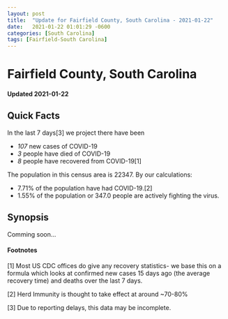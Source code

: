 ```yaml
---
layout: post
title:  "Update for Fairfield County, South Carolina - 2021-01-22"
date:   2021-01-22 01:01:29 -0600
categories: [South Carolina]
tags: [Fairfield-South Carolina]
---
```


# Fairfield County, South Carolina
#### Updated 2021-01-22

## Quick Facts

In the last 7 days[3] we project there have been
- *107* new cases of COVID-19
- *3* people have died of COVID-19
- *8* people have recovered from COVID-19[1]

The population in this census area is 22347. By our calculations:
- 7.71% of the population have had COVID-19.[2]
- 1.55% of the population or 347.0 people are actively fighting the virus.

## Synopsis

Comming soon...


#### Footnotes

[1] Most US CDC offices do give any recovery statistics- we base this on a formula which looks at confirmed new cases
15 days ago (the average recovery time) and deaths over the last 7 days.

[2] Herd Immunity is thought to take effect at around ~70-80%

[3] Due to reporting delays, this data may be incomplete.
 
    